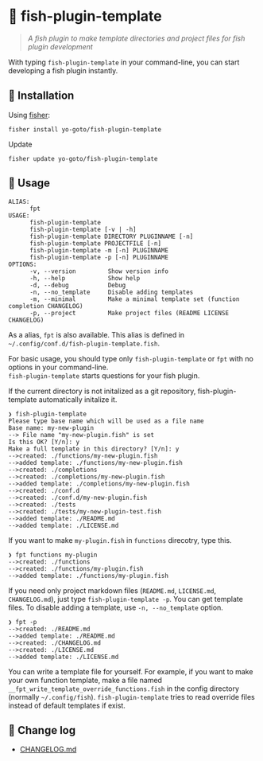 # 🍤 fish-plugin-template
> *A fish plugin to make template directories and project files for fish plugin development*

With typing `fish-plugin-template` in your command-line, you can start developing a fish plugin instantly.

## 🎣 Installation

Using [fisher](https://github.com/jorgebucaran/fisher):

```console
fisher install yo-goto/fish-plugin-template
```

Update

```console
fisher update yo-goto/fish-plugin-template
```

## 🔦 Usage

```console
ALIAS:
      fpt
USAGE:
      fish-plugin-template
      fish-plugin-template [-v | -h]
      fish-plugin-template DIRECTORY PLUGINNAME [-n]
      fish-plugin-template PROJECTFILE [-n]
      fish-plugin-template -m [-n] PLUGINNAME
      fish-plugin-template -p [-n] PLUGINNAME
OPTIONS:
      -v, --version         Show version info
      -h, --help            Show help
      -d, --debug           Debug
      -n, --no_template     Disable adding templates
      -m, --minimal         Make a minimal template set (function completion CHANGELOG)
      -p, --project         Make project files (README LICENSE CHANGELOG)
```

As a alias, `fpt` is also available. This alias is defined in `~/.config/conf.d/fish-plugin-template.fish`.

For basic usage, you should type only `fish-plugin-template` or `fpt` with no options in your command-line.  
`fish-plugin-template` starts questions for your fish plugin.

If the current directory is not initalized as a git repository, fish-plugin-template automatically initalize it.

```console
❯ fish-plugin-template
Please type base name which will be used as a file name
Base name: my-new-plugin
--> File name "my-new-plugin.fish" is set
Is this OK? [Y/n]: y
Make a full template in this directory? [Y/n]: y
-->created: ./functions/my-new-plugin.fish
-->added template: ./functions/my-new-plugin.fish
-->created: ./completions
-->created: ./completions/my-new-plugin.fish
-->added template: ./completions/my-new-plugin.fish
-->created: ./conf.d
-->created: ./conf.d/my-new-plugin.fish
-->created: ./tests
-->created: ./tests/my-new-plugin-test.fish
-->added template: ./README.md
-->added template: ./LICENSE.md
```

If you want to make `my-plugin.fish` in `functions` direcotry, type this.

```console
❯ fpt functions my-plugin
-->created: ./functions
-->created: ./functions/my-plugin.fish
-->added template: ./functions/my-plugin.fish
```

If you need only project markdown files (`README.md`, `LICENSE.md`, `CHANGELOG.md`), just type `fish-plugin-template -p`. You can get template files. To disable adding a template, use `-n, --no_template` option.

```console
❯ fpt -p
-->created: ./README.md
-->added template: ./README.md
-->created: ./CHANGELOG.md
-->created: ./LICENSE.md
-->added template: ./LICENSE.md
```

You can write a template file for yourself.
For example, if you want to make your own function template, make a file named `__fpt_write_template_override_functions.fish` in the config directory (normally `~/.config/fish`). `fish-plugin-template` tries to read override files instead of default templates if exist.

## 🔖 Change log
- [CHANGELOG.md](/CHANGELOG.md)

